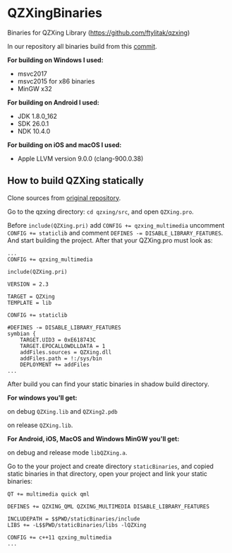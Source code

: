# QZXingBinaries
Binaries for QZXing Library (https://github.com/ftylitak/qzxing)

In our repository all binaries build from this [commit](https://github.com/ftylitak/qzxing/commit/d61f2ac9821a1f52655092c588c498ca8db1f2c9).

**For building on Windows I used:**
* msvc2017
* msvc2015 for x86 binaries
* MinGW x32

**For building on Android I used:**
* JDK 1.8.0_162
* SDK 26.0.1
* NDK 10.4.0

**For building on iOS and macOS I used:**
* Apple LLVM version 9.0.0 (clang-900.0.38)

## How to build QZXing statically
Clone sources from [original repository](https://github.com/ftylitak/qzxing.git).

Go to the qzxing directory: `cd qzxing/src`, and open `QZXing.pro`.

Before `include(QZXing.pri)` add `CONFIG += qzxing_multimedia` uncomment `CONFIG += staticlib` and comment `DEFINES -= DISABLE_LIBRARY_FEATURES`. And start building the project.
After that your QZXing.pro must look as:
```
...
CONFIG += qzxing_multimedia

include(QZXing.pri)

VERSION = 2.3

TARGET = QZXing
TEMPLATE = lib

CONFIG += staticlib

#DEFINES -= DISABLE_LIBRARY_FEATURES
symbian {
    TARGET.UID3 = 0xE618743C
    TARGET.EPOCALLOWDLLDATA = 1
    addFiles.sources = QZXing.dll
    addFiles.path = !:/sys/bin
    DEPLOYMENT += addFiles
...
```

After build you can find your static binaries in shadow build directory.

**For windows you'll get:**

on debug  `QZXing.lib` and `QZXing2.pdb`

on release `QZXing.lib`.

**For Android, iOS, MacOS and Windows MinGW you'll get:** 

on debug and release mode `libQZXing.a`.

Go to the your project and create directory `staticBinaries`, and copied static binaries in that directory, open your project and link your static binaries:

```
QT += multimedia quick qml

DEFINES += QZXING_QML QZXING_MULTIMEDIA DISABLE_LIBRARY_FEATURES

INCLUDEPATH = $$PWD/staticBinaries/include
LIBS += -L$$PWD/staticBinaries/libs -lQZXing

CONFIG += c++11 qzxing_multimedia
...
```

